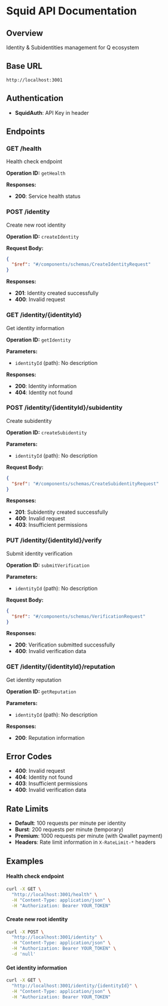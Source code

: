 # Squid API Documentation

## Overview
Identity & Subidentities management for Q ecosystem

## Base URL
`http://localhost:3001`

## Authentication
- **SquidAuth**: API Key in header

## Endpoints

### GET /health
Health check endpoint

**Operation ID:** `getHealth`





**Responses:**
- **200**: Service health status


### POST /identity
Create new root identity

**Operation ID:** `createIdentity`



**Request Body:**
```json
{
  "$ref": "#/components/schemas/CreateIdentityRequest"
}
```

**Responses:**
- **201**: Identity created successfully
- **400**: Invalid request


### GET /identity/{identityId}
Get identity information

**Operation ID:** `getIdentity`

**Parameters:**
- `identityId` (path): No description



**Responses:**
- **200**: Identity information
- **404**: Identity not found


### POST /identity/{identityId}/subidentity
Create subidentity

**Operation ID:** `createSubidentity`

**Parameters:**
- `identityId` (path): No description

**Request Body:**
```json
{
  "$ref": "#/components/schemas/CreateSubidentityRequest"
}
```

**Responses:**
- **201**: Subidentity created successfully
- **400**: Invalid request
- **403**: Insufficient permissions


### PUT /identity/{identityId}/verify
Submit identity verification

**Operation ID:** `submitVerification`

**Parameters:**
- `identityId` (path): No description

**Request Body:**
```json
{
  "$ref": "#/components/schemas/VerificationRequest"
}
```

**Responses:**
- **200**: Verification submitted successfully
- **400**: Invalid verification data


### GET /identity/{identityId}/reputation
Get identity reputation

**Operation ID:** `getReputation`

**Parameters:**
- `identityId` (path): No description



**Responses:**
- **200**: Reputation information


## Error Codes
- **400**: Invalid request
- **404**: Identity not found
- **403**: Insufficient permissions
- **400**: Invalid verification data

## Rate Limits

- **Default**: 100 requests per minute per identity
- **Burst**: 200 requests per minute (temporary)
- **Premium**: 1000 requests per minute (with Qwallet payment)
- **Headers**: Rate limit information in `X-RateLimit-*` headers


## Examples

#### Health check endpoint

```bash
curl -X GET \
  "http://localhost:3001/health" \
  -H "Content-Type: application/json" \
  -H "Authorization: Bearer YOUR_TOKEN"
```


#### Create new root identity

```bash
curl -X POST \
  "http://localhost:3001/identity" \
  -H "Content-Type: application/json" \
  -H "Authorization: Bearer YOUR_TOKEN" \
  -d 'null'
```


#### Get identity information

```bash
curl -X GET \
  "http://localhost:3001/identity/{identityId}" \
  -H "Content-Type: application/json" \
  -H "Authorization: Bearer YOUR_TOKEN"
```

